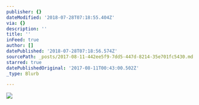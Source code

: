 ```yaml
---
publisher: {}
dateModified: '2018-07-28T07:18:55.404Z'
via: {}
description: ''
title: ''
inFeed: true
author: []
datePublished: '2018-07-28T07:18:56.574Z'
sourcePath: _posts/2017-08-11-442ee5f9-7dd5-447d-8214-35e701fc5430.md
starred: true
datePublishedOriginal: '2017-08-11T00:43:00.502Z'
_type: Blurb

---
```

![](https://the-grid-user-content.s3-us-west-2.amazonaws.com/55fe8d37-7fe3-455d-82df-5200f88d7ac7.jpg)